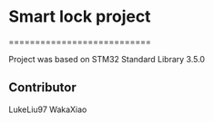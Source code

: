 # Smart lock project
===========================

Project was based on STM32 Standard Library 3.5.0

## Contributor
LukeLiu97 WakaXiao
